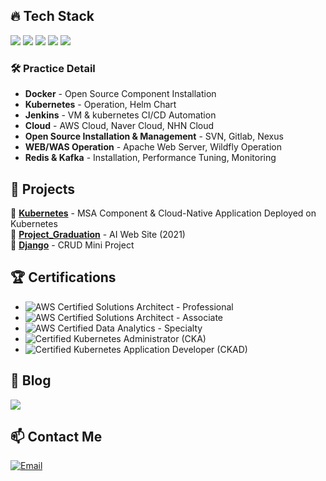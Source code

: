 ## 🔥 Tech Stack
<p>
  <img src="https://img.shields.io/badge/Kubernetes-326CE5?style=for-the-badge&logo=kubernetes&logoColor=white" />
  <img src="https://img.shields.io/badge/Docker-2496ED?style=for-the-badge&logo=docker&logoColor=white" />
  <img src="https://img.shields.io/badge/Jenkins-D24939?style=for-the-badge&logo=jenkins&logoColor=white" />
  <img src="https://img.shields.io/badge/Django-092E20?style=for-the-badge&logo=django&logoColor=white" />
  <img src="https://img.shields.io/badge/Redis-DC382D?style=for-the-badge&logo=redis&logoColor=white" />

</p>

### 🛠 Practice Detail
- **Docker** - Open Source Component Installation
- **Kubernetes** - Operation, Helm Chart
- **Jenkins** - VM & kubernetes CI/CD Automation
- **Cloud** - AWS Cloud, Naver Cloud, NHN Cloud
- **Open Source Installation & Management** - SVN, Gitlab, Nexus
- **WEB/WAS Operation** - Apache Web Server, Wildfly Operation
- **Redis & Kafka** - Installation, Performance Tuning, Monitoring

## 🚀 Projects
🔹 [**Kubernetes**](https://github.com/MeteorNote/Kubernetes) - MSA Component & Cloud-Native Application Deployed on Kubernetes  
🔹 [**Project_Graduation**](https://github.com/MeteorNote/Project_Graduation) - AI Web Site (2021)  
🔹 [**Django**](https://github.com/MeteorNote/Django_Practice) - CRUD Mini Project

## 🏆 Certifications
- ![AWS Certified Solutions Architect - Professional](https://img.shields.io/badge/AWS%20Certified-Solutions%20Architect%20Professional-FF9900?style=for-the-badge&logo=amazonaws&logoColor=white)  
- ![AWS Certified Solutions Architect - Associate](https://img.shields.io/badge/AWS%20Certified-Solutions%20Architect%20Associate-FF9900?style=for-the-badge&logo=amazonaws&logoColor=white)  
- ![AWS Certified Data Analytics - Specialty](https://img.shields.io/badge/AWS%20Certified-Data%20Analytics%20Specialty-FF9900?style=for-the-badge&logo=amazonaws&logoColor=white)  
- ![Certified Kubernetes Administrator (CKA)](https://img.shields.io/badge/Certified%20Kubernetes%20Administrator-326CE5?style=for-the-badge&logo=kubernetes&logoColor=white)  
- ![Certified Kubernetes Application Developer (CKAD)](https://img.shields.io/badge/Certified%20Kubernetes%20Application%20Developer-326CE5?style=for-the-badge&logo=kubernetes&logoColor=white)  

## 📖 Blog 
<p align="left">
  <a href="https://meteornote.github.io/">
    <img src="https://img.shields.io/badge/GitHub%20Blog-222222?style=for-the-badge&logo=github&logoColor=white" />
  </a>
</p>

## 📫 Contact Me
[![Email](https://img.shields.io/badge/Email-D14836?style=for-the-badge&logo=gmail&logoColor=white)](mailto:rbfpffldk56@gmail.com)











